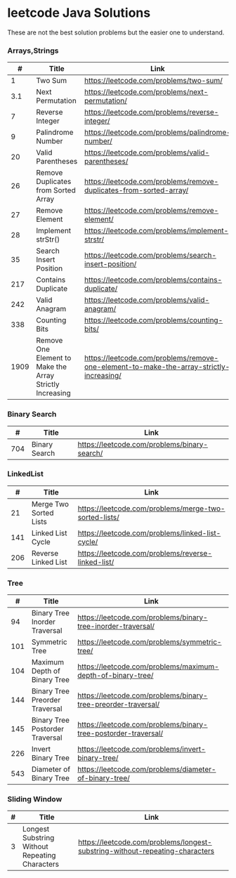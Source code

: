 # leetcode Java Solutions

These are not the best solution problems but the easier one to understand.

### Arrays,Strings

| #    | Title                                                    | Link                                                                                    |
|------|----------------------------------------------------------|-----------------------------------------------------------------------------------------|
| 1    | Two Sum                                                  | https://leetcode.com/problems/two-sum/                                                  |
| 3.1  | Next Permutation                                         | https://leetcode.com/problems/next-permutation/                                         |
| 7    | Reverse Integer                                          | https://leetcode.com/problems/reverse-integer/                                          |
| 9    | Palindrome Number                                        | https://leetcode.com/problems/palindrome-number/                                        |
| 20   | Valid Parentheses                                        | https://leetcode.com/problems/valid-parentheses/                                        |
| 26   | Remove Duplicates from Sorted Array                      | https://leetcode.com/problems/remove-duplicates-from-sorted-array/                      |
| 27   | Remove Element                                           | https://leetcode.com/problems/remove-element/                                           |
| 28   | Implement strStr()                                       | https://leetcode.com/problems/implement-strstr/                                         |
| 35   | Search Insert Position                                   | https://leetcode.com/problems/search-insert-position/                                   |
| 217  | Contains Duplicate                                       | https://leetcode.com/problems/contains-duplicate/                                       |
| 242  | Valid Anagram                                            | https://leetcode.com/problems/valid-anagram/                                            |
| 338  | Counting Bits                                            | https://leetcode.com/problems/counting-bits/                                            |
| 1909 | Remove One Element to Make the Array Strictly Increasing | https://leetcode.com/problems/remove-one-element-to-make-the-array-strictly-increasing/ |

### Binary Search
| #    | Title                                                    | Link                                         |
|------|----------------------------------------------------------|----------------------------------------------|
| 704  | Binary Search | https://leetcode.com/problems/binary-search/ |

### LinkedList
| #   | Title                  | Link                                                  |
|-----|------------------------|-------------------------------------------------------|
| 21  | Merge Two Sorted Lists | https://leetcode.com/problems/merge-two-sorted-lists/ |
| 141 | Linked List Cycle      | https://leetcode.com/problems/linked-list-cycle/      |
| 206 | Reverse Linked List    | https://leetcode.com/problems/reverse-linked-list/    |


### Tree
| #   | Title                           | Link                                                           |
|-----|---------------------------------|----------------------------------------------------------------|
| 94  | Binary Tree Inorder Traversal   | https://leetcode.com/problems/binary-tree-inorder-traversal/   |
| 101 | Symmetric Tree                  | https://leetcode.com/problems/symmetric-tree/                  |
| 104 | Maximum Depth of Binary Tree    | https://leetcode.com/problems/maximum-depth-of-binary-tree/    |
| 144 | Binary Tree Preorder Traversal  | https://leetcode.com/problems/binary-tree-preorder-traversal/  |
| 145 | Binary Tree Postorder Traversal | https://leetcode.com/problems/binary-tree-postorder-traversal/ |
| 226 | Invert Binary Tree              | https://leetcode.com/problems/invert-binary-tree/              |
| 543 | Diameter of Binary Tree         | https://leetcode.com/problems/diameter-of-binary-tree/         | 


### Sliding Window
| #   | Title                           | Link                                                                          |
|-----|---------------------------------|-------------------------------------------------------------------------------|
 | 3   | Longest Substring Without Repeating Characters | https://leetcode.com/problems/longest-substring-without-repeating-characters  |